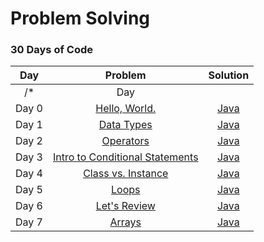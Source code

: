 # Problem Solving

### 30 Days of Code
| Day | Problem | Solution |
| :---: | :---: | :---: |
/*| Day | []() | [Java]() |*/
| Day 0	| [Hello, World.](https://www.hackerrank.com/challenges/30-hello-world)	| [Java]() |
| Day 1 | [Data Types](https://www.hackerrank.com/challenges/30-data-types) | [Java](https://git.io/JvF39) |
| Day 2 | [Operators](https://www.hackerrank.com/challenges/30-operators) | [Java](https://git.io/JvF37) |
| Day 3 | [Intro to Conditional Statements](https://www.hackerrank.com/challenges/30-conditional-statements) | [Java](https://git.io/JvF35) |
| Day 4 | [Class vs. Instance](https://www.hackerrank.com/challenges/30-class-vs-instance) | [Java](https://git.io/JvF3d) |
| Day 5 | [Loops](https://www.hackerrank.com/challenges/30-loops) | [Java](https://git.io/JvF3b) |
| Day 6 | [Let's Review](https://www.hackerrank.com/challenges/30-review-loop) | [Java](https://git.io/JvF3p) |
| Day 7 | [Arrays](https://www.hackerrank.com/challenges/30-arrays) | [Java](https://git.io/JvF3h) |
